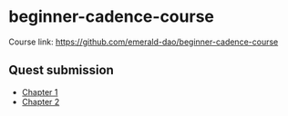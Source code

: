 # beginner-cadence-course
Course link: https://github.com/emerald-dao/beginner-cadence-course

## Quest submission

-  [Chapter 1](Chapter1.0.md)
-  [Chapter 2](Chapter2.0.md)

